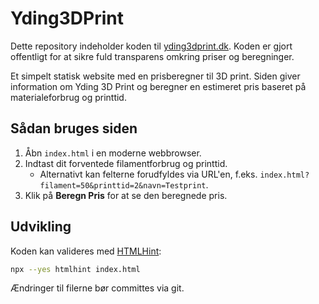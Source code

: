 # Yding3DPrint

Dette repository indeholder koden til [yding3dprint.dk](https://yding3dprint.dk). Koden er gjort offentligt for at sikre fuld transparens omkring priser og beregninger.

Et simpelt statisk website med en prisberegner til 3D print. Siden giver information om Yding 3D Print og beregner en estimeret pris baseret på materialeforbrug og printtid.

## Sådan bruges siden
1. Åbn `index.html` i en moderne webbrowser.
2. Indtast dit forventede filamentforbrug og printtid.
   - Alternativt kan felterne forudfyldes via URL'en, f.eks. `index.html?filament=50&printtid=2&navn=Testprint`.
3. Klik på **Beregn Pris** for at se den beregnede pris.

## Udvikling
Koden kan valideres med [HTMLHint](https://github.com/htmlhint/HTMLHint):

```bash
npx --yes htmlhint index.html
```

Ændringer til filerne bør committes via git.

